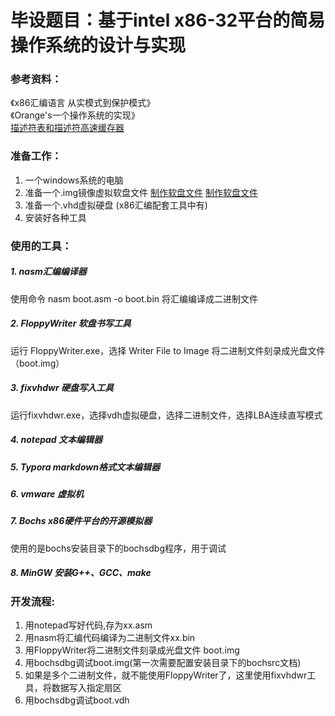 # 毕设题目：基于intel x86-32平台的简易操作系统的设计与实现

### 参考资料：
《x86汇编语言 从实模式到保护模式》<br>
《Orange's一个操作系统的实现》<br>
[描述符表和描述符高速缓存器](https://blog.csdn.net/cos_sin_tan/article/details/8511453)

### 准备工作：
1. 一个windows系统的电脑
2. 准备一个.img镜像虚拟软盘文件 [制作软盘文件](https://blog.csdn.net/sunjing_/article/details/78781411)    [制作软盘文件](https://blog.csdn.net/apollon_krj/article/details/72026944)
3. 准备一个.vhd虚拟硬盘 (x86汇编配套工具中有)
4. 安装好各种工具


### 使用的工具：
##### 1. nasm汇编编译器
使用命令 nasm boot.asm -o boot.bin 将汇编编译成二进制文件
##### 2. FloppyWriter 软盘书写工具
运行 FloppyWriter.exe，选择 Writer File to Image 将二进制文件刻录成光盘文件（boot.img）
##### 3. fixvhdwr 硬盘写入工具
运行fixvhdwr.exe，选择vdh虚拟硬盘，选择二进制文件，选择LBA连续直写模式
##### 4. notepad 文本编辑器
##### 5. Typora markdown格式文本编辑器
##### 6. vmware 虚拟机
##### 7. Bochs x86硬件平台的开源模拟器
使用的是bochs安装目录下的bochsdbg程序，用于调试

##### 8. MinGW 安装G++、GCC、make

### 开发流程:
1. 用notepad写好代码,存为xx.asm
2. 用nasm将汇编代码编译为二进制文件xx.bin
3. 用FloppyWriter将二进制文件刻录成光盘文件 boot.img
4. 用bochsdbg调试boot.img(第一次需要配置安装目录下的bochsrc文档)
5. 如果是多个二进制文件，就不能使用FloppyWriter了，这里使用fixvhdwr工具，将数据写入指定扇区
6. 用bochsdbg调试boot.vdh
